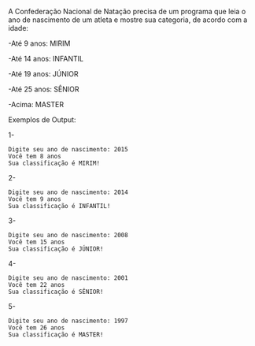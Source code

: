 A Confederação Nacional de Natação precisa de um programa que leia o ano de nascimento de um atleta e mostre sua categoria, de acordo com a idade:

-Até 9 anos: MIRIM

-Até 14 anos: INFANTIL

-Até 19 anos: JÚNIOR

-Até 25 anos: SÊNIOR

-Acima: MASTER

Exemplos de Output:

1-
~~~
Digite seu ano de nascimento: 2015
Você tem 8 anos
Sua classificação é MIRIM!
~~~
2-
~~~
Digite seu ano de nascimento: 2014
Você tem 9 anos
Sua classificação é INFANTIL!
~~~
3-
~~~
Digite seu ano de nascimento: 2008
Você tem 15 anos
Sua classificação é JÚNIOR!
~~~
4-
~~~
Digite seu ano de nascimento: 2001
Você tem 22 anos
Sua classificação é SÊNIOR!
~~~
5-
~~~
Digite seu ano de nascimento: 1997
Você tem 26 anos
Sua classificação é MASTER!
~~~